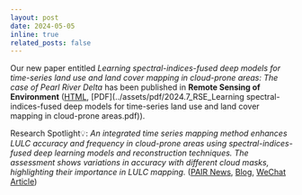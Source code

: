 ```yaml
---
layout: post
date: 2024-05-05
inline: true
related_posts: false
---
```


Our new paper entitled *Learning spectral-indices-fused deep models for time-series land use and land cover mapping in cloud-prone areas: The case of Pearl River Delta* has been published in **Remote Sensing of Environment** ([HTML](https://doi.org/10.1016/j.rse.2024.114190), [PDF](../assets/pdf/2024.7_RSE_Learning spectral-indices-fused deep models for time-series land use and land cover mapping in cloud-prone areas.pdf)).<br>

Research Spotlight💡: *An integrated time series mapping method enhances LULC accuracy and frequency in cloud-prone areas using spectral-indices-fused deep learning models and reconstruction techniques. The assessment shows variations in accuracy with different cloud masks, highlighting their importance in LULC mapping.* ([PAIR News](https://www.polyu.edu.hk/pair/news-and-events/news/2024/20240613_rils-develops-deep-learning-based-remote-sensing-image-classification/?sc_lang=en), [Blog](https://zhiweili.net/blog/2024/lulc-mapping/), [WeChat Article](https://mp.weixin.qq.com/s/bcfUf3LVpKBu-zWNy3Erww))

